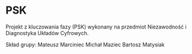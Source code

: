 # PSK
Projekt z kluczowania fazy (PSK) wykonany na przedmiot Niezawodność i Diagnostyka Układów Cyfrowych.

Skład grupy:
Mateusz Marciniec
Michał Maziec
Bartosz Matysiak
